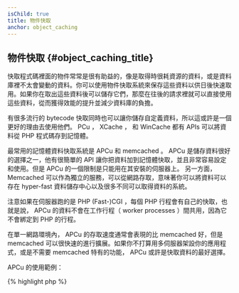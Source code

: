```yaml
---
isChild: true
title: 物件快取
anchor: object_caching
---
```


## 物件快取 {#object_caching_title}

快取程式碼裡面的物件常常是很有助益的，像是取得時很耗資源的資料，或是資料庫裡不太會變動的資料。你可以使用物件快取系統來保存這些資料以供日後快速取用。如果你在取出這些資料後可以儲存它們，那麼在往後的請求裡就可以直接使用這些資料，從而獲得效能的提升並減少資料庫的負擔。

有很多流行的 bytecode 快取同時也可以讓你儲存自定義資料，所以這或許是一個更好的理由去使用他們。 PCu ， XCache ， 和 WinCache 都有 APIs 可以將資料從 PHP 程式碼存到記憶體。

最常用的記憶體資料快取系統是 APCu 和 memcached 。 APCu 是儲存資料很好的選擇之一，他有很簡單的 API 讓你把資料加到記憶體快取，並且非常容易設定和使用。但是 APCu 的一個限制是只能用在其安裝的伺服器上。 另一方面， Memcached 可以作為獨立的服務，可以從網路存取，意味著你可以將資料可以存在 hyper-fast 資料儲存中心以及很多不同可以取得資料的系統。

注意如果在伺服器跑的是 PHP (Fast-)CGI ，每個 PHP 行程會有自己的快取，也就是說， APCu 的資料不會在工作行程（ worker processes ）間共用，因為它不會綁定到 PHP 的行程。

在單一網路環境內， APCu 的存取速度通常會表現的比 memcached 好，但是 memcached 可以很快速的進行擴展。如果你不打算用多伺服器架設你的應用程式，或是不需要 memcached 特有的功能， APCu 或許是快取資料的最好選擇。

APCu 的使用範例：

{% highlight php %}
<?php
// 卻認是否有稱作 'expensive_data' 的資料存在快取裡
$data = apc_fetch('expensive_data');
if ($data === false) {
    // 如果資料沒有被快取，把耗費昂貴成本取得的資料存起來供往後使用
    apc_add('expensive_data', $data = get_expensive_data());
}

print_r($data);
{% endhighlight %}

注意在 PHP 5.5 之前， APC 同時提供了資料快取和 bytecode 快取。 APCu 是用在 PHP 5.5+ 資料快取的 APC 分支，因為 PHP 已經有內建的bytecode 快取了。

更多流行的資料快取系統：

* [APCu](https://github.com/krakjoe/apcu)
* [APC Functions](http://php.net/manual/en/ref.apc.php)
* [Memcached](http://memcached.org/)
* [Redis](http://redis.io/)
* [XCache APIs](http://xcache.lighttpd.net/wiki/XcacheApi)
* [WinCache Functions](http://www.php.net/manual/en/ref.wincache.php)
